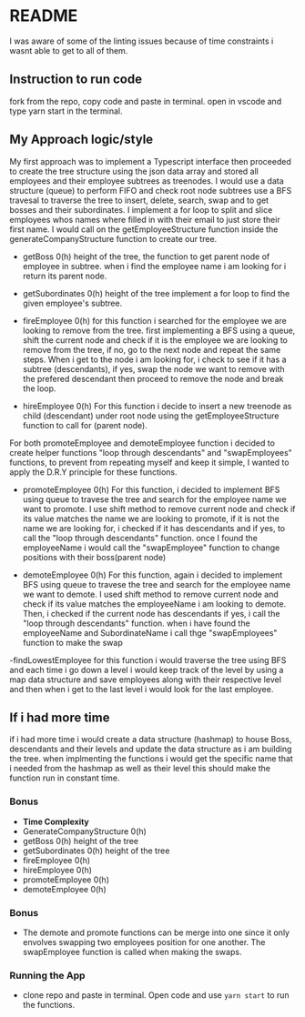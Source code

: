 # README
I was aware of some of the linting issues because of time constraints i wasnt able to get to all of them. 

## Instruction to run code
fork from the repo, copy code and paste in terminal.
open in vscode and type yarn start in the terminal.


## My Approach logic/style
My first approach was to implement a Typescript interface then proceeded to create the tree structure using the json data array and stored all employees and their employee subtrees as treenodes. I would use a data structure (queue) to perform FIFO and check root node subtrees use a BFS travesal to traverse the tree to insert, delete, search, swap and to get bosses and their subordinates. I implement a for loop to split and slice employees whos names where filled in with their email to just store their first name. I would call on the getEmployeeStructure function inside the generateCompanyStructure function to create our tree.

- getBoss 0(h) height of the tree, the function to get parent node of employee in subtree. when i find the employee name i am looking for i return its parent node.

- getSubordinates 0(h) height of the tree
implement a for loop to find the given employee's subtree.

- fireEmployee 0(h) 
for this function i searched for the employee we are looking to remove from the tree.
first implementing a BFS using a queue, shift the current node and check if it is the employee we are looking to remove from the tree, if no, go to the next node and repeat the same steps. When i get to the node i am looking for, i check to see if it has a subtree (descendants), if yes, swap the node we want to remove with the prefered descendant then proceed to remove the node and break the loop.

- hireEmployee 0(h)
For this function i decide to insert a new treenode as child (descendant) under root node using the getEmployeeStructure function to call for (parent node). 

For both promoteEmployee and demoteEmployee function i decided to create helper functions "loop through descendants" and "swapEmployees" functions, to prevent from repeating myself and keep it simple, I wanted to apply the D.R.Y principle for these functions. 

- promoteEmployee 0(h)
For this function, i decided to implement BFS using queue to travese the tree and search for the employee name we want to promote. I use shift method to remove current node and check if its value matches the name we are looking to promote, if it is not the name we are looking for, i checked if it has descendants and if yes, to call the "loop through descendants" function. once I found the employeeName i would call the "swapEmployee" function to change positions with their boss(parent node) 

- demoteEmployee 0(h)
For this function, again i decided to implement BFS using queue to travese the tree and search for the employee name we want to demote. I used shift method to remove current node and check if its value matches the employeeName i am looking to demote. Then, i checked if the current node has descendants if yes, i call the "loop through descendants" function.  when i have found the employeeName and SubordinateName i call thge "swapEmployees" function to make the swap

-findLowestEmployee for this function i would traverse the tree using BFS and each time i go down a level i would keep track of the level by using a map data structure and save employees along with their respective level and then when i get to the last level i would look for the last employee.


## If i had more time
if i had more time i would create a data structure (hashmap) to house Boss, descendants and their levels and update the data structure as i am building the tree. when implmenting the functions i would get the specific name that i needed from the hashmap as well as their level this should make the function run in constant time.


### Bonus
- **Time Complexity**
- GenerateCompanyStructure 0(h)
- getBoss 0(h)  height of the tree 
- getSubordinates  0(h) height of the tree
- fireEmployee 0(h) 
- hireEmployee 0(h)
- promoteEmployee 0(h)
- demoteEmployee 0(h)

### Bonus
- The demote and promote functions can be merge into one since it only envolves swapping two employees position for one another. The swapEmployee function is called when making the swaps.

### Running the App
- clone repo and paste in terminal. Open code and use `yarn start` to run the functions.
